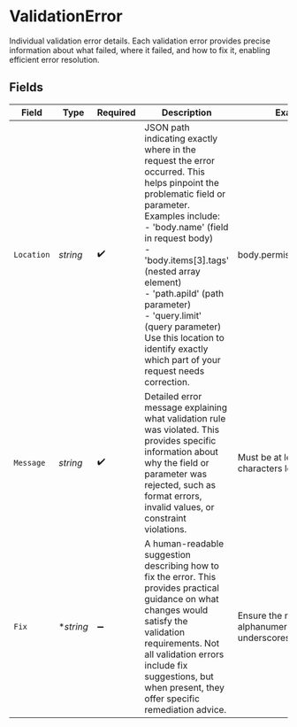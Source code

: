 # ValidationError

Individual validation error details. Each validation error provides precise information about what failed, where it failed, and how to fix it, enabling efficient error resolution.


## Fields

| Field                                                                                                                                                                                                                                                                                                                                                                                    | Type                                                                                                                                                                                                                                                                                                                                                                                     | Required                                                                                                                                                                                                                                                                                                                                                                                 | Description                                                                                                                                                                                                                                                                                                                                                                              | Example                                                                                                                                                                                                                                                                                                                                                                                  |
| ---------------------------------------------------------------------------------------------------------------------------------------------------------------------------------------------------------------------------------------------------------------------------------------------------------------------------------------------------------------------------------------- | ---------------------------------------------------------------------------------------------------------------------------------------------------------------------------------------------------------------------------------------------------------------------------------------------------------------------------------------------------------------------------------------- | ---------------------------------------------------------------------------------------------------------------------------------------------------------------------------------------------------------------------------------------------------------------------------------------------------------------------------------------------------------------------------------------- | ---------------------------------------------------------------------------------------------------------------------------------------------------------------------------------------------------------------------------------------------------------------------------------------------------------------------------------------------------------------------------------------- | ---------------------------------------------------------------------------------------------------------------------------------------------------------------------------------------------------------------------------------------------------------------------------------------------------------------------------------------------------------------------------------------- |
| `Location`                                                                                                                                                                                                                                                                                                                                                                               | *string*                                                                                                                                                                                                                                                                                                                                                                                 | :heavy_check_mark:                                                                                                                                                                                                                                                                                                                                                                       | JSON path indicating exactly where in the request the error occurred. This helps pinpoint the problematic field or parameter. Examples include:<br/>- 'body.name' (field in request body)<br/>- 'body.items[3].tags' (nested array element)<br/>- 'path.apiId' (path parameter)<br/>- 'query.limit' (query parameter)<br/>Use this location to identify exactly which part of your request needs correction. | body.permissions[0].name                                                                                                                                                                                                                                                                                                                                                                 |
| `Message`                                                                                                                                                                                                                                                                                                                                                                                | *string*                                                                                                                                                                                                                                                                                                                                                                                 | :heavy_check_mark:                                                                                                                                                                                                                                                                                                                                                                       | Detailed error message explaining what validation rule was violated. This provides specific information about why the field or parameter was rejected, such as format errors, invalid values, or constraint violations.                                                                                                                                                                  | Must be at least 3 characters long                                                                                                                                                                                                                                                                                                                                                       |
| `Fix`                                                                                                                                                                                                                                                                                                                                                                                    | **string*                                                                                                                                                                                                                                                                                                                                                                                | :heavy_minus_sign:                                                                                                                                                                                                                                                                                                                                                                       | A human-readable suggestion describing how to fix the error. This provides practical guidance on what changes would satisfy the validation requirements. Not all validation errors include fix suggestions, but when present, they offer specific remediation advice.                                                                                                                    | Ensure the name uses only alphanumeric characters, underscores, and hyphens                                                                                                                                                                                                                                                                                                              |